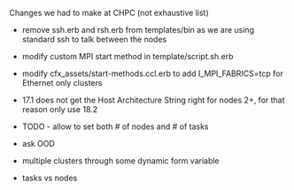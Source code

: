Changes we had to make at CHPC (not exhaustive list)

- remove ssh.erb and rsh.erb from templates/bin as we are using standard ssh to talk between the nodes
- modify custom MPI start method in template/script.sh.erb
- modify cfx_assets/start-methods.ccl.erb to add I_MPI_FABRICS=tcp for Ethernet only clusters
- 17.1 does not get the Host Architecture String right for nodes 2+, for that reason only use 18.2

- TODO - allow to set both # of nodes and # of tasks

- ask OOD
 - multiple clusters through some dynamic form variable
 - tasks vs nodes
